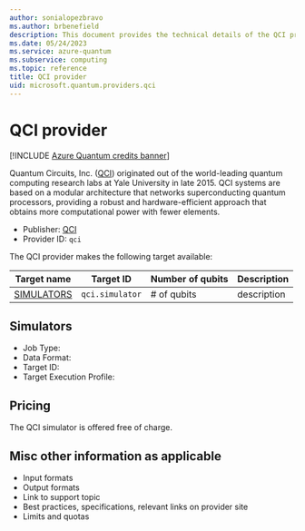```yaml
---
author: sonialopezbravo
ms.author: brbenefield
description: This document provides the technical details of the QCI provider 
ms.date: 05/24/2023
ms.service: azure-quantum
ms.subservice: computing
ms.topic: reference
title: QCI provider    
uid: microsoft.quantum.providers.qci    
---
```


# QCI provider

[!INCLUDE [Azure Quantum credits banner](includes/azure-quantum-credits.md)]

Quantum Circuits, Inc. ([QCI](https://quantumcircuits.com/)) originated out of the world-leading quantum computing research labs at Yale University in late 2015. QCI systems are based on a modular architecture that networks superconducting quantum processors, providing a robust and hardware-efficient approach that obtains more computational power with fewer elements.  

- Publisher: [QCI](https://quantumcircuits.com/)
- Provider ID: `qci`

The QCI provider makes the following target available:

|Target name| Target ID|Number of qubits | Description |
|---|---|---|---|
|[SIMULATORS](#simulators) | `qci.simulator` | # of qubits | description |

## Simulators

<!-- SEE EXISTING PROVIDER DOCS FOR EXAMPLES -->

- Job Type:
- Data Format:
- Target ID:
- Target Execution Profile:

## Pricing

The QCI simulator is offered free of charge.

## Misc other information as applicable

<!-- SEE EXISTING PROVIDER DOCS FOR EXAMPLES -->

- Input formats
- Output formats
- Link to support topic
- Best practices, specifications, relevant links on provider site
- Limits and quotas
